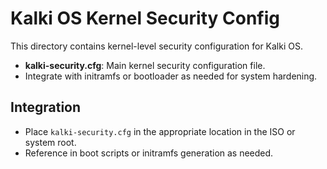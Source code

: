 # Kalki OS Kernel Security Config

This directory contains kernel-level security configuration for Kalki OS.

- **kalki-security.cfg**: Main kernel security configuration file.
- Integrate with initramfs or bootloader as needed for system hardening.

## Integration
- Place `kalki-security.cfg` in the appropriate location in the ISO or system root.
- Reference in boot scripts or initramfs generation as needed. 